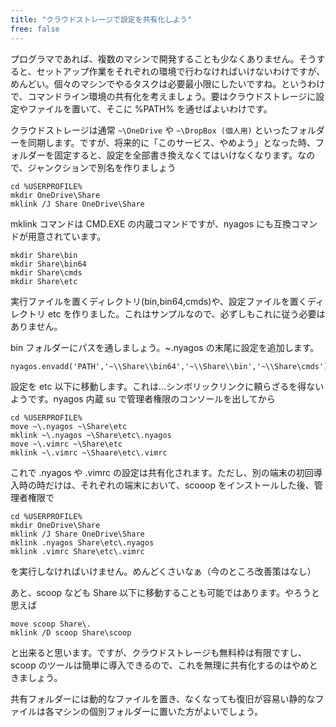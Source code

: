 ```yaml
---
title: "クラウドストレージで設定を共有化しよう"
free: false
---
```


プログラマであれば、複数のマシンで開発することも少なくありません。そうすると、セットアップ作業をそれぞれの環境で行わなければいけないわけですが、めんどい。個々のマシンでやるタスクは必要最小限にしたいですね。というわけで、コマンドライン環境の共有化を考えましょう。要はクラウドストレージに設定やファイルを置いて、そこに %PATH% を通せばよいわけです。

クラウドストレージは通常 `~\OneDrive` や `~\DropBox (個人用)` といったフォルダーを同期します。ですが、将来的に「このサービス、やめよう」となった時、フォルダーを固定すると、設定を全部書き換えなくてはいけなくなります。なので、ジャンクションで別名を作りましょう

```
cd %USERPROFILE%
mkdir OneDrive\Share
mklink /J Share OneDrive\Share
```

mklink コマンドは CMD.EXE の内蔵コマンドですが、nyagos にも互換コマンドが用意されています。

```
mkdir Share\bin
mkdir Share\bin64
mkdir Share\cmds
mkdir Share\etc
```

実行ファイルを置くディレクトリ(bin,bin64,cmds)や、設定ファイルを置くディレクトリ etc を作りました。これはサンプルなので、必ずしもこれに従う必要はありません。

bin フォルダーにパスを通しましょう。~\.nyagos の末尾に設定を追加します。

```
nyagos.envadd('PATH','~\\Share\\bin64','~\\Share\\bin','~\\Share\cmds')
```

設定を etc 以下に移動します。これは…シンボリックリンクに頼らざるを得ないようです。nyagos 内蔵 su で管理者権限のコンソールを出してから

```
cd %USERPROFILE%
move ~\.nyagos ~\Share\etc
mklink ~\.nyagos ~\Share\etc\.nyagos
move ~\.vimrc ~\Share\etc
mklink ~\.vimrc ~\Shaare\etc\.vimrc
```

これで .nyagos や .vimrc の設定は共有化されます。ただし、別の端末の初回導入時の時だけは、それぞれの端末において、scooop をインストールした後、管理者権限で

```
cd %USERPROFILE%
mkdir OneDrive\Share
mklink /J Share OneDrive\Share
mklink .nyagos Share\etc\.nyagos
mklink .vimrc Share\etc\.vimrc
```

を実行しなければいけません。めんどくさいなぁ（今のところ改善策はなし）

あと、scoop なども Share 以下に移動することも可能ではあります。やろうと思えば

```
move scoop Share\.
mklink /D scoop Share\scoop
```

と出来ると思います。ですが、クラウドストレージも無料枠は有限ですし、scoop のツールは簡単に導入できるので、これを無理に共有化するのはやめときましょう。

共有フォルダーには動的なファイルを置き、なくなっても復旧が容易い静的なファイルは各マシンの個別フォルダーに置いた方がよいでしょう。